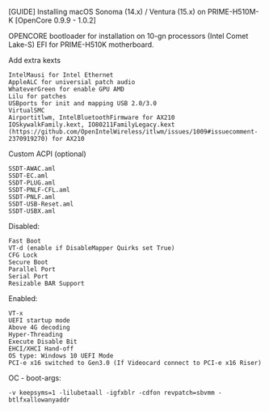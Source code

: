 [GUIDE] Installing macOS Sonoma (14.x) / Ventura (15.x) on PRIME-H510M-K [OpenCore 0.9.9 - 1.0.2]

OPENCORE bootloader for installation on 10-gn processors (Intel Comet Lake-S)
EFI for PRIME-H510K motherboard.

Add extra kexts

    IntelMausi for Intel Ethernet
    AppleALC for universial patch audio
    WhateverGreen for enable GPU AMD
    Lilu for patches
    USBports for init and mapping USB 2.0/3.0
    VirtualSMC
    Airportitlwm, IntelBluetoothFirmware for AX210 
    IOSkywalkFamily.kext, IO80211FamilyLegacy.kext (https://github.com/OpenIntelWireless/itlwm/issues/1009#issuecomment-2370919270) for AX210

Custom ACPI (optional)

    SSDT-AWAC.aml
    SSDT-EC.aml
    SSDT-PLUG.aml
    SSDT-PNLF-CFL.aml
    SSDT-PNLF.aml
    SSDT-USB-Reset.aml
    SSDT-USBX.aml

Disabled:

    Fast Boot
    VT-d (enable if DisableMapper Quirks set True)
    CFG Lock
    Secure Boot
    Parallel Port
    Serial Port
    Resizable BAR Support

Enabled:

    VT-x
    UEFI startup mode
    Above 4G decoding
    Hyper-Threading
    Execute Disable Bit
    EHCI/XHCI Hand-off
    OS type: Windows 10 UEFI Mode
    PCI-e x16 switched to Gen3.0 (If Videocard connect to PCI-e x16 Riser)

OC - boot-args:

    -v keepsyms=1 -lilubetaall -igfxblr -cdfon revpatch=sbvmm -btlfxallowanyaddr
